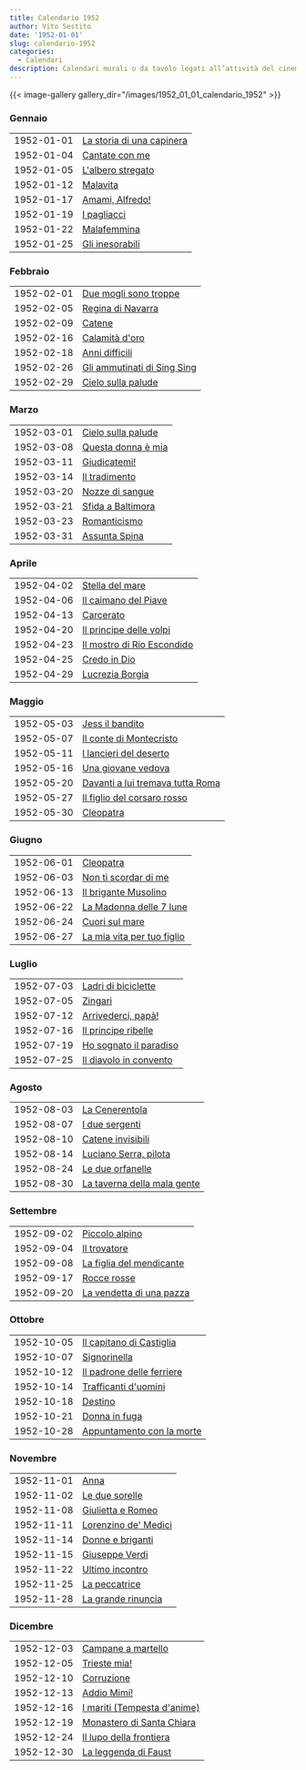 ```yaml
---
title: Calendario 1952
author: Vito Sestito
date: '1952-01-01'
slug: calendario-1952
categories:
  - Calendari
description: Calendari murali o da tavolo legati all’attività del cinema. Indicano la data di proiezione e il titolo dei film, insieme agli incassi registrati.
---
```



{{< image-gallery gallery_dir="/images/1952_01_01_calendario_1952" >}}





### Gennaio


|           |                          |
|:----------|:-------------------------|
|1952-01-01 |[La storia di una capinera](https://www.imdb.com/title/tt0036389/)|
|1952-01-04 |[Cantate con me](https://www.imdb.com/title/tt0032300/)|
|1952-01-05 |[L'albero stregato](https://www.imdb.com/title/tt0218257/)|
|1952-01-12 |[Malavita](https://www.imdb.com/title/tt0183476/)|
|1952-01-17 |[Amami, Alfredo!](https://www.imdb.com/title/tt0032200/)|
|1952-01-19 |[I pagliacci](https://www.imdb.com/title/tt0035168/)|
|1952-01-22 |[Malafemmina](https://www.imdb.com/title/tt0038473/)|
|1952-01-25 |[Gli inesorabili](https://www.imdb.com/title/tt0042597/)|

### Febbraio


|           |                            |
|:----------|:---------------------------|
|1952-02-01 |[Due mogli sono troppe](https://www.imdb.com/title/tt0042419/)|
|1952-02-05 |[Regina di Navarra](https://www.imdb.com/title/tt0034090/)|
|1952-02-09 |[Catene](https://www.imdb.com/title/tt0041232/)|
|1952-02-16 |[Calamità d'oro](https://www.imdb.com/title/tt0040198/)|
|1952-02-18 |[Anni difficili](https://www.imdb.com/title/tt0040100/)|
|1952-02-26 |[Gli ammutinati di Sing Sing](https://www.imdb.com/title/tt0038255/)|
|1952-02-29 |[Cielo sulla palude](https://www.imdb.com/title/tt0041248/)|

### Marzo


|           |                   |
|:----------|:------------------|
|1952-03-01 |[Cielo sulla palude](https://www.imdb.com/title/tt0041248/)|
|1952-03-08 |[Questa donna è mia](https://www.imdb.com/title/tt0031466/)|
|1952-03-11 |[Giudicatemi!](https://www.imdb.com/title/tt0040389/)|
|1952-03-14 |[Il tradimento](https://www.imdb.com/title/tt0041979/)|
|1952-03-20 |[Nozze di sangue](https://www.imdb.com/title/tt0033964/)|
|1952-03-21 |[Sfida a Baltimora](https://www.imdb.com/title/tt0031972/)|
|1952-03-23 |[Romanticismo](https://www.imdb.com/title/tt0042904/)|
|1952-03-31 |[Assunta Spina](https://www.imdb.com/title/tt0039163/)|

### Aprile


|           |                           |
|:----------|:--------------------------|
|1952-04-02 |[Stella del mare](https://www.imdb.com/title/tt0030795/)|
|1952-04-06 |[Il caimano del Piave](https://www.imdb.com/title/tt0042297/)|
|1952-04-13 |[Carcerato](https://www.imdb.com/title/tt0043382/)|
|1952-04-20 |[Il principe delle volpi](https://www.imdb.com/title/tt0041767/)|
|1952-04-23 |[Il mostro di Rio Escondido](https://www.imdb.com/title/tt0039793/)|
|1952-04-25 |[Credo in Dio](https://www.imdb.com/title/tt0032365/)|
|1952-04-29 |[Lucrezia Borgia](https://www.imdb.com/title/tt0032734/)|

### Maggio


|           |                                 |
|:----------|:--------------------------------|
|1952-05-03 |[Jess il bandito](https://www.imdb.com/title/tt0031507/)|
|1952-05-07 |[Il conte di Montecristo](https://www.imdb.com/title/tt0035752/)|
|1952-05-11 |[I lancieri del deserto](https://www.imdb.com/title/tt0041643/)|
|1952-05-16 |[Una giovane vedova](https://www.imdb.com/title/tt0039114/)|
|1952-05-20 |[Davanti a lui tremava tutta Roma](https://www.imdb.com/title/tt0038443/)|
|1952-05-27 |[Il figlio del corsaro rosso](https://www.imdb.com/title/tt0033602/)|
|1952-05-30 |[Cleopatra](https://www.imdb.com/title/tt0024991/)|

### Giugno


|           |                           |
|:----------|:--------------------------|
|1952-06-01 |[Cleopatra](https://www.imdb.com/title/tt0024991/)|
|1952-06-03 |[Non ti scordar di me](https://www.imdb.com/title/tt0401697/)|
|1952-06-13 |[Il brigante Musolino](https://www.imdb.com/title/tt0042284/)|
|1952-06-22 |[La Madonna delle 7 lune](https://www.imdb.com/title/tt0037035/)|
|1952-06-24 |[Cuori sul mare](https://www.imdb.com/title/tt0042362/)|
|1952-06-27 |[La mia vita per tuo figlio](https://www.imdb.com/title/tt0042830/)|

### Luglio


|           |                       |
|:----------|:----------------------|
|1952-07-03 |[Ladri di biciclette](https://www.imdb.com/title/tt0040522/)|
|1952-07-05 |[Zingari](https://www.imdb.com/title/tt0037578/)|
|1952-07-12 |[Arrivederci, papà!](https://www.imdb.com/title/tt0040115/)|
|1952-07-16 |[Il principe ribelle](https://www.imdb.com/title/tt0039734/)|
|1952-07-19 |[Ho sognato il paradiso](https://www.imdb.com/title/tt0041470/)|
|1952-07-25 |[Il diavolo in convento](https://www.imdb.com/title/tt0042398/)|

### Agosto


|           |                            |
|:----------|:---------------------------|
|1952-08-03 |[La Cenerentola](https://www.imdb.com/title/tt0040222/)|
|1952-08-07 |[I due sergenti](https://www.imdb.com/title/tt0043488/)|
|1952-08-10 |[Catene invisibili](https://www.imdb.com/title/tt0034588/)|
|1952-08-14 |[Luciano Serra, pilota](https://www.imdb.com/title/tt0030393/)|
|1952-08-24 |[Le due orfanelle](https://www.imdb.com/title/tt0034688/)|
|1952-08-30 |[La taverna della mala gente](https://www.imdb.com/title/tt0252083/)|

### Settembre


|           |                         |
|:----------|:------------------------|
|1952-09-02 |[Piccolo alpino](https://www.imdb.com/title/tt0032905/)|
|1952-09-04 |[Il trovatore](https://www.imdb.com/title/tt0041991/)|
|1952-09-08 |[La figlia del mendicante](https://www.imdb.com/title/tt0041364/)|
|1952-09-17 |[Rocce rosse](https://www.imdb.com/title/tt0042383/)|
|1952-09-20 |[La vendetta di una pazza](https://www.imdb.com/title/tt0044184/)|

### Ottobre


|           |                          |
|:----------|:-------------------------|
|1952-10-05 |[Il capitano di Castiglia](https://www.imdb.com/title/tt0039243/)|
|1952-10-07 |[Signorinella](https://www.imdb.com/title/tt0041873/)|
|1952-10-12 |[Il padrone delle ferriere](https://www.imdb.com/title/tt0197674/)|
|1952-10-14 |[Trafficanti d'uomini](https://www.imdb.com/title/tt0041502/)|
|1952-10-18 |[Destino](https://www.imdb.com/title/tt0043463/)|
|1952-10-21 |[Donna in fuga](https://www.imdb.com/title/tt0042052/)|
|1952-10-28 |[Appuntamento con la morte](https://www.imdb.com/title/tt0042809/)|

### Novembre


|           |                     |
|:----------|:--------------------|
|1952-11-01 |[Anna](https://www.imdb.com/title/tt0043287/)|
|1952-11-02 |[Le due sorelle](https://www.imdb.com/title/tt0042420/)|
|1952-11-08 |[Giulietta e Romeo](https://www.imdb.com/title/tt0028203/)|
|1952-11-11 |[Lorenzino de' Medici](https://www.imdb.com/title/tt0026648/)|
|1952-11-14 |[Donne e briganti](https://www.imdb.com/title/tt0043473/)|
|1952-11-15 |[Giuseppe Verdi](https://www.imdb.com/title/tt0026415/)|
|1952-11-22 |[Ultimo incontro](https://www.imdb.com/title/tt0044162/)|
|1952-11-25 |[La peccatrice](https://www.imdb.com/title/tt0032896/)|
|1952-11-28 |[La grande rinuncia](https://www.imdb.com/title/tt0043598/)|

### Dicembre


|           |                            |
|:----------|:---------------------------|
|1952-12-03 |[Campane a martello](https://www.imdb.com/title/tt0042303/)|
|1952-12-05 |[Trieste mia!](https://www.imdb.com/title/tt0044145/)|
|1952-12-10 |[Corruzione](https://www.imdb.com/title/tt0041207/)|
|1952-12-13 |[Addio Mimí!](https://www.imdb.com/title/tt0039131/)|
|1952-12-16 |[I mariti (Tempesta d'anime)](https://www.imdb.com/title/tt0033882/)|
|1952-12-19 |[Monastero di Santa Chiara](https://www.imdb.com/title/tt0041657/)|
|1952-12-24 |[Il lupo della frontiera](https://www.imdb.com/title/tt0043765/)|
|1952-12-30 |[La leggenda di Faust](https://www.imdb.com/title/tt0040533/)|



